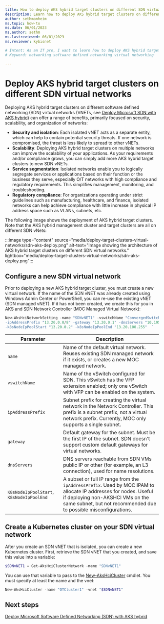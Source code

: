 ```yaml
---
title: How to deploy AKS hybrid target clusters on different SDN virtual networks
description: Learn how to deploy AKS hybrid target clusters on different software defined networking (SDN) virtual networks.
author: sethmanheim
ms.topic: how-to
ms.date: 06/01/2023
ms.author: sethm 
ms.lastreviewed: 06/01/2023
ms.reviewer: kybisnet

# Intent: As an IT pro, I want to learn how to deploy AKS hybrid target clusters on different SDN virtual networks.
# Keyword: networking software defined networking virtual networking

---
```


# Deploy AKS hybrid target clusters on different SDN virtual networks

Deploying AKS hybrid target clusters on different software defined networking (SDN) virtual networks (VNETs, see [Deploy Microsoft SDN with AKS hybrid](software-defined-networking.md)) can offer a range of benefits, primarily focused on security, scalability, and organization of networks:

- **Security and isolation**: Each isolated vNET acts as a separate entity, which can help to contain potential security threats. If one network is compromised, the threat is less likely to spread to other vNETs.
- **Scalability**: Deploying AKS hybrid target clusters on multiple networks can improve the scalability of your applications. As your requirements and/or compliance grows, you can simply add more AKS hybrid target clusters to new SDN vNETs.
- **Service segmentation**: Isolated networks enable you to logically segregate services or applications based on their function or the business they serve, especially O/T networks with high compliance and regulatory requirements. This simplifies management, monitoring, and troubleshooting.
- **Regulatory compliance**: For organizations operating under strict guidelines such as manufacturing, healthcare, and finance, isolated networks can help achieve compliance with little increase in physical IP address space such as VLANs, subnets, etc.

The following image shows the deployment of AKS hybrid target clusters. Note that the AKS hybrid management cluster and target clusters are all on different SDN vNets:

:::image type="content" source="media/deploy-target-clusters-virtual-networks/sdn-aks-deploy.png" alt-text="Image showing the architecture of AKS hybrid target clusters on different SDN virtual networks." lightbox="media/deploy-target-clusters-virtual-networks/sdn-aks-deploy.png":::

## Configure a new SDN virtual network

Prior to deploying a new AKS hybrid target cluster, you must create a new virtual network. If the name of the SDN vNET was already created using Windows Admin Center or PowerShell, you can re-use the existing vNET (SDN managed vNET). If it has not been created, we create this for you in AKS and SDN Network Controller (MOC Managed Virtual Network):

```powershell
New-AksHciNetworkSetting -name "SDNvNET1" -vswitchName "ConvergedSwitch(hci) ` 
-ipAddressPrefix "13.20.0.0/8" -gateway "13.20.0.1" -dnsServers "10.195.95.223"  ` 
-k8sNodeIpPoolStart "13.20.0.2" -k8sNodeIpPoolEnd "13.20.100.255"  ` 
```

|       Parameter                          |     Description                                                                                                                                                                                                           |
|------------------------------------------|---------------------------------------------------------------------------------------------------------------------------------------------------------------------------------------------------------------------------|
|     `name`                                 |   Name of the default virtual network. Reuses existing SDN managed network if it exists, or creates a new MOC managed network.                                                                                                |
|     `vswitchName`                         |   Name of the vSwitch configured for SDN. This vSwitch has the VFP extension enabled; only one vSwitch with VFP can be enabled on the system.                                                                           |
|     `ipAddressPrefix`                      |   Subnet prefix for creating the virtual network in the Network Controller. This prefix is a subnet prefix, not a virtual network prefix. Currently, MOC only supports a single subnet.                                           |
|     `gateway`                              |   Default gateway for the subnet. Must be the first IP of the subnet. SDN doesn't support custom default gateways for virtual networks.                                                                                  |
|     `dnsServers`                           |   DNS servers reachable from SDN VMs public IP or other (for example, an L3 connection), used for name resolutions.                                                                                                              |
|     `K8sNodeIpPoolStart`, `K8sNodeIpPoolEnd`  |   A subset or full IP range from the `ipAddressPrefix`. Used by MOC IPAM to allocate IP addresses for nodes. Useful if deploying non-AKSHCI VMs on the same subnet, but not recommended due to possible misconfigurations.  |

## Create a Kubernetes cluster on your SDN virtual network

After you create an SDN vNET that is isolated, you can create a new Kubernetes cluster. First, retrieve the SDN vNET that you created, and save this value into a variable:

```powershell
$SDNvNET1 = Get-AksHciClusterNetwork -name "SDNvNET1"
```

You can use that variable to pass to the [New-AksHciCluster](reference/ps/new-akshcicluster.md) cmdlet. You must specify at least the name and the vnet:

```powershell
New-AksHciCluster -name "OTCluster1" -vnet "$SDNvNET1"
```

## Next steps

[Deploy Microsoft Software Defined Networking (SDN) with AKS hybrid](software-defined-networking.md)